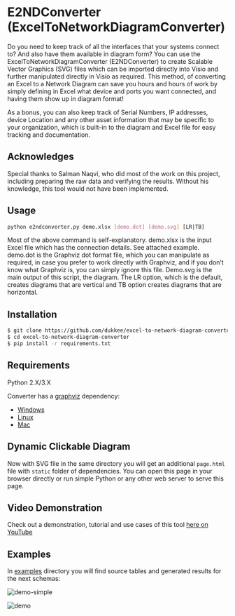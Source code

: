 # E2NDConverter (ExcelToNetworkDiagramConverter)

Do you need to keep track of all the interfaces that your systems connect to? And also have them available in diagram form? You can use the ExcelToNetworkDiagramConverter (E2NDConverter) to create Scalable Vector Graphics (SVG) files which can be imported directly into Visio and further manipulated directly in Visio as required. This method, of converting an Excel to a Network Diagram can save you hours and hours of work by simply defining in Excel what device and ports you want connected, and having them show up in diagram format! 

As a bonus, you can also keep track of Serial Numbers, IP addresses, device Location and any other asset information that may be specific to your organization, which is built-in to the diagram and Excel file for easy tracking and documentation.

## Acknowledges

Special thanks to Salman Naqvi, who did most of the work on this project, including preparing the raw data and verifying the results. Without his knowledge, this tool would not have been implemented.

## Usage

```bash
python e2ndconverter.py demo.xlsx [demo.dot] [demo.svg] [LR|TB]
```

Most of the above command is self-explanatory. demo.xlsx is the input Excel file which has the connection details. 
See attached example. demo.dot is the Graphviz dot format file, which you can manipulate as required, in case you prefer to work directly with Graphviz, and if you don’t know what Graphviz is, you can simply ignore this file. Demo.svg is the main output of this script, the diagram. The LR option, which is the default, creates diagrams that are vertical and TB option creates diagrams that are horizontal.

## Installation

```bash
$ git clone https://github.com/dukkee/excel-to-network-diagram-converter.git
$ cd excel-to-network-diagram-converter
$ pip install -r requirements.txt
```

## Requirements

Python 2.X/3.X

Converter has a [graphviz](https://graphviz.org/) dependency:
- [Windows](https://forum.graphviz.org/t/new-simplified-installation-procedure-on-windows/224)
- [Linux](https://graphviz.org/download/#linux)
- [Mac](https://graphviz.org/download/#mac)

## Dynamic Clickable Diagram

Now with SVG file in the same directory you will get an additional `page.html` file with `static` folder of 
dependencies. You can open this page in your browser directly or run simple Python or any other web server to serve this page.

## Video Demonstration

Check out a demonstration, tutorial and use cases of this tool [here on YouTube](https://www.youtube.com/watch?v=SeFb1XfDo1Y)

## Examples

In [examples](https://github.com/dukkee/excel-to-network-diagram-converter/tree/master/examples) directory you will 
find source tables and generated results for the next schemas:
 
![demo-simple](examples/demo-simple/demo-simple.svg)

![demo](examples/demo/demo.svg)

